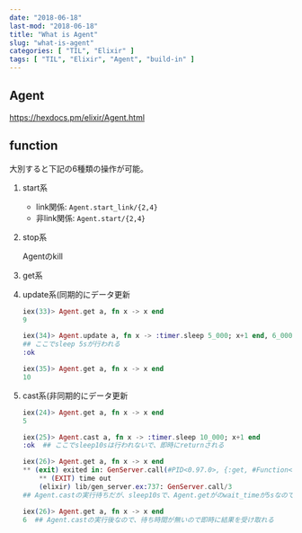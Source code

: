 ```yaml
---
date: "2018-06-18"
last-mod: "2018-06-18"
title: "What is Agent"
slug: "what-is-agent"
categories: [ "TIL", "Elixir" ]
tags: [ "TIL", "Elixir", "Agent", "build-in" ]
---
```


## Agent

https://hexdocs.pm/elixir/Agent.html


## function
大別すると下記の6種類の操作が可能。
1. start系
    - link関係: `Agent.start_link/{2,4}`
    - 非link関係: `Agent.start/{2,4}`

2. stop系

    Agentのkill
  
3. get系

4. update系(同期的にデータ更新
    ```elixir
    iex(33)> Agent.get a, fn x -> x end
    9

    iex(34)> Agent.update a, fn x -> :timer.sleep 5_000; x+1 end, 6_000
    ## ここでsleep 5sが行われる
    :ok

    iex(35)> Agent.get a, fn x -> x end
    10

    ```


5. cast系(非同期的にデータ更新
    ```elixir
    iex(24)> Agent.get a, fn x -> x end
    5

    iex(25)> Agent.cast a, fn x -> :timer.sleep 10_000; x+1 end
    :ok  ## ここでsleep10sは行われないで、即時にreturnされる

    iex(26)> Agent.get a, fn x -> x end
    ** (exit) exited in: GenServer.call(#PID<0.97.0>, {:get, #Function<6.99386804/1 in :erl_eval.expr/5>}, 5000)
        ** (EXIT) time out
        (elixir) lib/gen_server.ex:737: GenServer.call/3
    ## Agent.castの実行待ちだが、sleep10sで、Agent.getがのwait_timeが5sなので、タイムアウト

    iex(26)> Agent.get a, fn x -> x end
    6  ## Agent.castの実行後なので、待ち時間が無いので即時に結果を受け取れる
    ```

